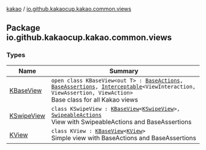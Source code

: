 [kakao](../index.md) / [io.github.kakaocup.kakao.common.views](./index.md)

## Package io.github.kakaocup.kakao.common.views

### Types

| Name | Summary |
|---|---|
| [KBaseView](-k-base-view/index.md) | `open class KBaseView<out T> : `[`BaseActions`](../io.github.kakaocup.kakao.common.actions/-base-actions/index.md)`, `[`BaseAssertions`](../io.github.kakaocup.kakao.common.assertions/-base-assertions/index.md)`, `[`Interceptable`](../io.github.kakaocup.kakao.intercept/-interceptable/index.md)`<ViewInteraction, ViewAssertion, ViewAction>`<br>Base class for all Kakao views |
| [KSwipeView](-k-swipe-view/index.md) | `class KSwipeView : `[`KBaseView`](-k-base-view/index.md)`<`[`KSwipeView`](-k-swipe-view/index.md)`>, `[`SwipeableActions`](../io.github.kakaocup.kakao.common.actions/-swipeable-actions/index.md)<br>View with SwipeableActions and BaseAssertions |
| [KView](-k-view/index.md) | `class KView : `[`KBaseView`](-k-base-view/index.md)`<`[`KView`](-k-view/index.md)`>`<br>Simple view with BaseActions and BaseAssertions |
